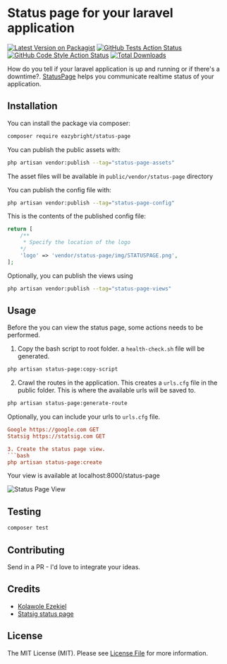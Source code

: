 # Status page for your laravel application

[![Latest Version on Packagist](https://img.shields.io/packagist/v/eazybright/status-page.svg?style=flat-square)](https://packagist.org/packages/eazybright/status-page)
[![GitHub Tests Action Status](https://img.shields.io/github/actions/workflow/status/eazybright/status-page/run-tests.yml?branch=main&label=tests&style=flat-square)](https://github.com/eazybright/status-page/actions?query=workflow%3Arun-tests+branch%3Amain)
[![GitHub Code Style Action Status](https://img.shields.io/github/actions/workflow/status/eazybright/status-page/fix-php-code-style-issues.yml?branch=main&label=code%20style&style=flat-square)](https://github.com/eazybright/status-page/actions?query=workflow%3A"Fix+PHP+code+style+issues"+branch%3Amain)
[![Total Downloads](https://img.shields.io/packagist/dt/eazybright/status-page.svg?style=flat-square)](https://packagist.org/packages/eazybright/status-page)

How do you tell if your laravel application is up and running or if there's a downtime?. [StatusPage](https://github.com/Eazybright/status-page) helps you communicate realtime status of your application.

## Installation

You can install the package via composer:

```bash
composer require eazybright/status-page
```

You can publish the public assets with:

```bash
php artisan vendor:publish --tag="status-page-assets"
```

The asset files will be available in `public/vendor/status-page` directory

You can publish the config file with:

```bash
php artisan vendor:publish --tag="status-page-config"
```

This is the contents of the published config file:

```php
return [
    /**
     * Specify the location of the logo
    */
    'logo' => 'vendor/status-page/img/STATUSPAGE.png',
];
```

Optionally, you can publish the views using

```bash
php artisan vendor:publish --tag="status-page-views"
```

## Usage

Before the you can view the status page, some actions needs to be performed.

1. Copy the bash script to root folder. a `health-check.sh` file will be generated.

```bash
php artisan status-page:copy-script
```

2. Crawl the routes in the application. This creates a `urls.cfg` file in the public folder. This is where the available urls will be saved to.
```bash
php artisan status-page:generate-route
```

Optionally, you can include your urls to `urls.cfg` file.
```cfg
Google https://google.com GET
Statsig https://statsig.com GET

3. Create the status page view.
```bash
php artisan status-page:create
```
Your view is available at localhost:8000/status-page

![Status Page View](https://res.cloudinary.com/eazybright/image/upload/v1678542586/status_page.png)

## Testing

```bash
composer test
```

## Contributing

Send in a PR - I'd love to integrate your ideas.

## Credits

- [Kolawole Ezekiel](https://github.com/Eazybright)
- [Statsig status page](https://github.com/statsig-io/statuspage/)

## License

The MIT License (MIT). Please see [License File](LICENSE.md) for more information.
